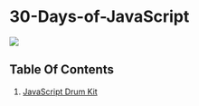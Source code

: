 # 30-Days-of-JavaScript

![](https://javascript30.com/images/JS3-social-share.png)


## Table Of Contents

1.  [JavaScript Drum Kit](./01_JS_Drum_Kit)